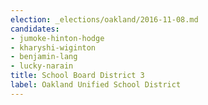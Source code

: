 ```yaml
---
election: _elections/oakland/2016-11-08.md
candidates:
- jumoke-hinton-hodge
- kharyshi-wiginton
- benjamin-lang
- lucky-narain
title: School Board District 3
label: Oakland Unified School District
---
```

